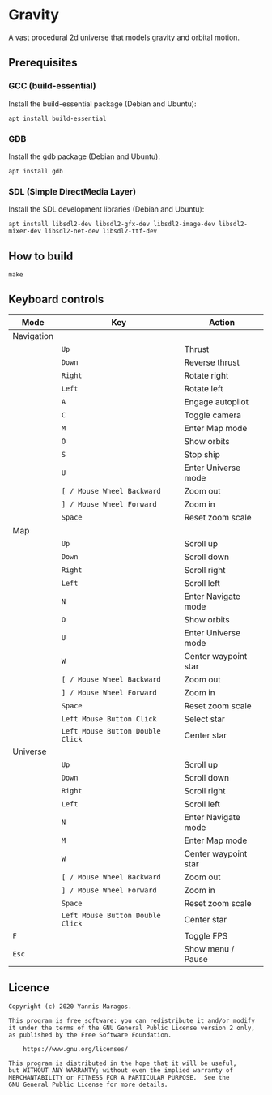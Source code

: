 # Gravity

A vast procedural 2d universe that models gravity and orbital motion.

## Prerequisites

### GCC (build-essential)

Install the build-essential package (Debian and Ubuntu):

```
apt install build-essential
```

### GDB

Install the gdb package (Debian and Ubuntu):

```
apt install gdb
```

### SDL (Simple DirectMedia Layer)

Install the SDL development libraries (Debian and Ubuntu):

```
apt install libsdl2-dev libsdl2-gfx-dev libsdl2-image-dev libsdl2-mixer-dev libsdl2-net-dev libsdl2-ttf-dev
```

## How to build

```
make
```

## Keyboard controls

| Mode       | Key                              | Action               |
| ---------- | -------------------------------- | -------------------- |
| Navigation |                                  |                      |
|            | `Up`                             | Thrust               |
|            | `Down`                           | Reverse thrust       |
|            | `Right`                          | Rotate right         |
|            | `Left`                           | Rotate left          |
|            | `A`                              | Engage autopilot     |
|            | `C`                              | Toggle camera        |
|            | `M`                              | Enter Map mode       |
|            | `O`                              | Show orbits          |
|            | `S`                              | Stop ship            |
|            | `U`                              | Enter Universe mode  |
|            | `[ / Mouse Wheel Backward`       | Zoom out             |
|            | `] / Mouse Wheel Forward`        | Zoom in              |
|            | `Space`                          | Reset zoom scale     |
| Map        |                                  |                      |
|            | `Up`                             | Scroll up            |
|            | `Down`                           | Scroll down          |
|            | `Right`                          | Scroll right         |
|            | `Left`                           | Scroll left          |
|            | `N`                              | Enter Navigate mode  |
|            | `O`                              | Show orbits          |
|            | `U`                              | Enter Universe mode  |
|            | `W`                              | Center waypoint star |
|            | `[ / Mouse Wheel Backward`       | Zoom out             |
|            | `] / Mouse Wheel Forward`        | Zoom in              |
|            | `Space`                          | Reset zoom scale     |
|            | `Left Mouse Button Click`        | Select star          |
|            | `Left Mouse Button Double Click` | Center star          |
| Universe   |                                  |                      |
|            | `Up`                             | Scroll up            |
|            | `Down`                           | Scroll down          |
|            | `Right`                          | Scroll right         |
|            | `Left`                           | Scroll left          |
|            | `N`                              | Enter Navigate mode  |
|            | `M`                              | Enter Map mode       |
|            | `W`                              | Center waypoint star |
|            | `[ / Mouse Wheel Backward`       | Zoom out             |
|            | `] / Mouse Wheel Forward`        | Zoom in              |
|            | `Space`                          | Reset zoom scale     |
|            | `Left Mouse Button Double Click` | Center star          |
| `F`        |                                  | Toggle FPS           |
| `Esc`      |                                  | Show menu / Pause    |

## Licence

    Copyright (c) 2020 Yannis Maragos.

    This program is free software: you can redistribute it and/or modify
    it under the terms of the GNU General Public License version 2 only,
    as published by the Free Software Foundation.

        https://www.gnu.org/licenses/

    This program is distributed in the hope that it will be useful,
    but WITHOUT ANY WARRANTY; without even the implied warranty of
    MERCHANTABILITY or FITNESS FOR A PARTICULAR PURPOSE.  See the
    GNU General Public License for more details.

